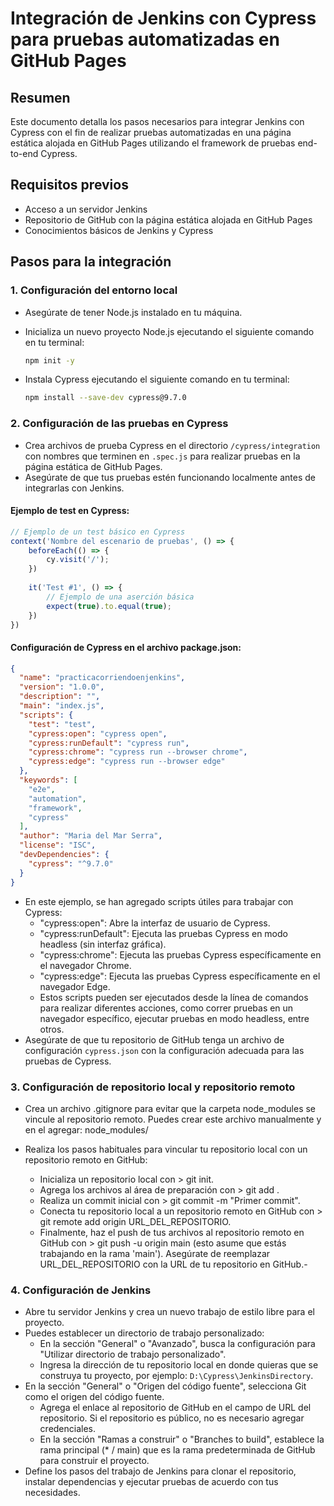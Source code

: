 # Integración de Jenkins con Cypress para pruebas automatizadas en GitHub Pages

## Resumen

Este documento detalla los pasos necesarios para integrar Jenkins con Cypress con el fin de realizar pruebas automatizadas en una página estática alojada en GitHub Pages utilizando el framework de pruebas end-to-end Cypress.

## Requisitos previos

- Acceso a un servidor Jenkins
- Repositorio de GitHub con la página estática alojada en GitHub Pages
- Conocimientos básicos de Jenkins y Cypress

## Pasos para la integración

### 1. Configuración del entorno local

- Asegúrate de tener Node.js instalado en tu máquina.
- Inicializa un nuevo proyecto Node.js ejecutando el siguiente comando en tu terminal:

  ```bash
  npm init -y
  
- Instala Cypress ejecutando el siguiente comando en tu terminal:

  ```bash
  npm install --save-dev cypress@9.7.0

### 2. Configuración de las pruebas en Cypress

- Crea archivos de prueba Cypress en el directorio `/cypress/integration` con nombres que terminen en `.spec.js` para realizar pruebas en la página estática de GitHub Pages.
- Asegúrate de que tus pruebas estén funcionando localmente antes de integrarlas con Jenkins.

#### Ejemplo de test en Cypress:

```javascript
// Ejemplo de un test básico en Cypress
context('Nombre del escenario de pruebas', () => {
    beforeEach(() => {
        cy.visit('/');
    })
    
    it('Test #1', () => {
        // Ejemplo de una aserción básica
        expect(true).to.equal(true);
    })
})
```
#### Configuración de Cypress en el archivo package.json:

```json
{
  "name": "practicacorriendoenjenkins",
  "version": "1.0.0",
  "description": "",
  "main": "index.js",
  "scripts": {
    "test": "test",
    "cypress:open": "cypress open",
    "cypress:runDefault": "cypress run",
    "cypress:chrome": "cypress run --browser chrome",
    "cypress:edge": "cypress run --browser edge"
  },
  "keywords": [
    "e2e",
    "automation",
    "framework",
    "cypress"
  ],
  "author": "Maria del Mar Serra",
  "license": "ISC",
  "devDependencies": {
    "cypress": "^9.7.0"
  }
}
```

- En este ejemplo, se han agregado scripts útiles para trabajar con Cypress:
  - "cypress:open": Abre la interfaz de usuario de Cypress.
  - "cypress:runDefault": Ejecuta las pruebas Cypress en modo headless (sin interfaz gráfica).
  - "cypress:chrome": Ejecuta las pruebas Cypress específicamente en el navegador Chrome.
  - "cypress:edge": Ejecuta las pruebas Cypress específicamente en el navegador Edge.
  - Estos scripts pueden ser ejecutados desde la línea de comandos para realizar diferentes acciones, como correr pruebas en un navegador específico, ejecutar pruebas en modo headless, entre otros.
- Asegúrate de que tu repositorio de GitHub tenga un archivo de configuración `cypress.json` con la configuración adecuada para las pruebas de Cypress.

### 3. Configuración de repositorio local y repositorio remoto
- Crea un archivo .gitignore para evitar que la carpeta node_modules se vincule al repositorio remoto. Puedes crear este archivo manualmente y en el agregar: node_modules/
  
- Realiza los pasos habituales para vincular tu repositorio local con un repositorio remoto en GitHub:
  - Inicializa un repositorio local con > git init.
  - Agrega los archivos al área de preparación con > git add .
  - Realiza un commit inicial con > git commit -m "Primer commit".
  - Conecta tu repositorio local a un repositorio remoto en GitHub con > git remote add origin URL_DEL_REPOSITORIO.
  - Finalmente, haz el push de tus archivos al repositorio remoto en GitHub con > git push -u origin main (esto asume que estás trabajando en la rama 'main'). Asegúrate de reemplazar URL_DEL_REPOSITORIO con la URL de tu repositorio en GitHub.-

### 4. Configuración de Jenkins

- Abre tu servidor Jenkins y crea un nuevo trabajo de estilo libre para el proyecto.
- Puedes establecer un directorio de trabajo personalizado:
  - En la sección "General" o "Avanzado", busca la configuración para "Utilizar directorio de trabajo personalizado".
  - Ingresa la dirección de tu repositorio local en donde quieras que se construya tu proyecto, por ejemplo: `D:\Cypress\JenkinsDirectory`.
- En la sección "General" o "Origen del código fuente", selecciona Git como el origen del código fuente.
  - Agrega el enlace al repositorio de GitHub en el campo de URL del repositorio. Si el repositorio es público, no es necesario agregar credenciales.
  - En la sección "Ramas a construir" o "Branches to build", establece la rama principal (* / main) que es la rama predeterminada de GitHub para construir el proyecto.
- Define los pasos del trabajo de Jenkins para clonar el repositorio, instalar dependencias y ejecutar pruebas de acuerdo con tus necesidades.
